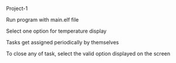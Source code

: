 Project-1

Run program with main.elf file

Select one option for temperature display

Tasks get assigned periodically by themselves

To close any of task, select the valid option displayed on the screen